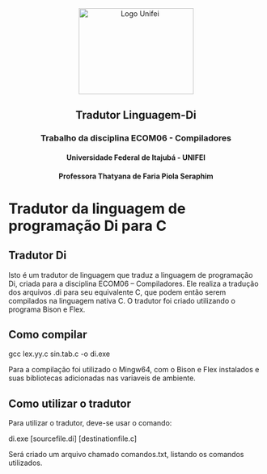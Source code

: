 <div align="center">
  <img src="https://neoa.unifei.edu.br/cover/logo/unifei.png" alt="Logo Unifei" height="170" width="227">
</div>

## <div align="center">Tradutor Linguagem-Di</div>
### <div align="center">Trabalho da disciplina ECOM06 - Compiladores</div>
#### <div align="center">Universidade Federal de Itajubá - UNIFEI</div>
#### <div align="center">Professora Thatyana de Faria Piola Seraphim</div>
Tradutor da linguagem de programação Di para C
==============================================

## Tradutor Di

Isto é um tradutor de linguagem que traduz a linguagem de programação Di, criada
para a disciplina ECOM06 – Compiladores. Ele realiza a tradução dos arquivos .di
para seu equivalente C, que podem então serem compilados na linguagem nativa C.
O tradutor foi criado utilizando o programa Bison e Flex.


## Como compilar

gcc lex.yy.c sin.tab.c -o di.exe

Para a compilação foi utilizado o Mingw64, com o Bison e Flex instalados e suas
bibliotecas adicionadas nas variaveis de ambiente.

## Como utilizar o tradutor

Para utilizar o tradutor, deve-se usar o comando:

di.exe [sourcefile.di] [destinationfile.c]

Será criado um arquivo chamado comandos.txt, listando os comandos utilizados.
